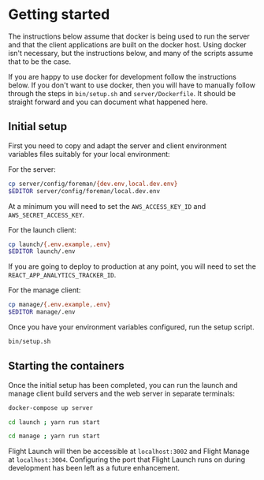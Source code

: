 # Getting started

The instructions below assume that docker is being used to run the server and
that the client applications are built on the docker host.  Using docker isn't
necessary, but the instructions below, and many of the scripts assume that to
be the case.

If you are happy to use docker for development follow the instructions below.
If you don't want to use docker, then you will have to manually follow through
the steps in `bin/setup.sh` and `server/Dockerfile`.  It should be straight
forward and you can document what happened here.


## Initial setup

First you need to copy and adapt the server and client environment variables
files suitably for your local environment:

For the server:

```bash
cp server/config/foreman/{dev.env,local.dev.env}
$EDITOR server/config/foreman/local.dev.env
```

At a minimum you will need to set the `AWS_ACCESS_KEY_ID` and
`AWS_SECRET_ACCESS_KEY`.

For the launch client:

```bash
cp launch/{.env.example,.env}
$EDITOR launch/.env
```

If you are going to deploy to production at any point, you will need to set
the `REACT_APP_ANALYTICS_TRACKER_ID`.

For the manage client:

```bash
cp manage/{.env.example,.env}
$EDITOR manage/.env
```

Once you have your environment variables configured, run the setup script.


```bash
bin/setup.sh
```

## Starting the containers

Once the initial setup has been completed, you can run the launch and manage
client build servers and the web server in separate terminals:

```bash
docker-compose up server
```

```bash
cd launch ; yarn run start
```

```bash
cd manage ; yarn run start
```

Flight Launch will then be accessible at `localhost:3002` and Flight Manage at
`localhost:3004`.  Configuring the port that Flight Launch runs on during
development has been left as a future enhancement.
